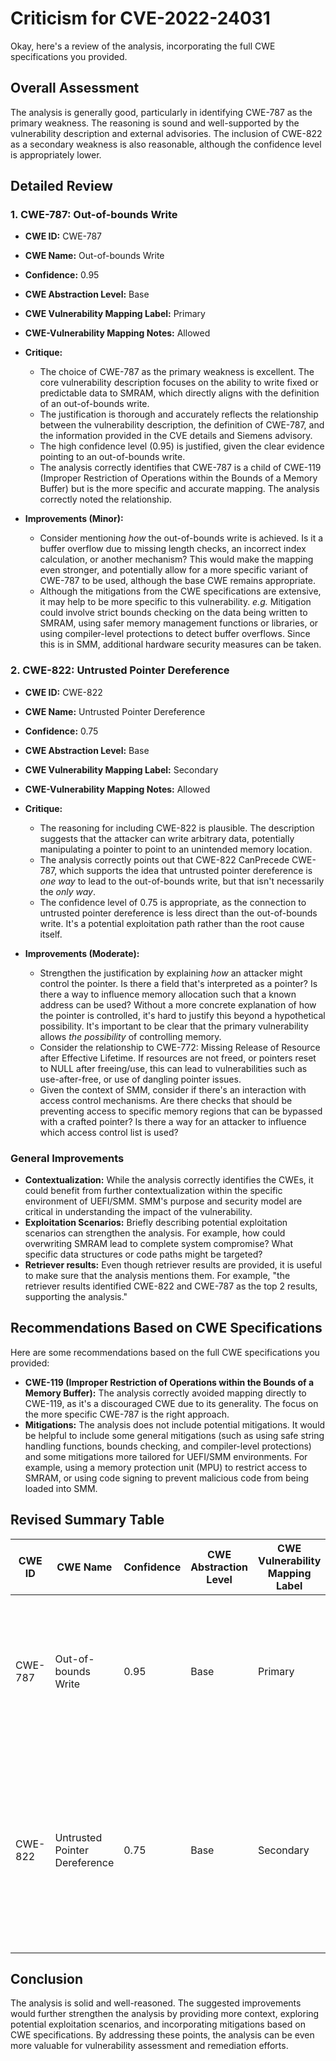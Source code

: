 # Criticism for CVE-2022-24031

Okay, here's a review of the analysis, incorporating the full CWE specifications you provided.

## Overall Assessment

The analysis is generally good, particularly in identifying CWE-787 as the primary weakness. The reasoning is sound and well-supported by the vulnerability description and external advisories. The inclusion of CWE-822 as a secondary weakness is also reasonable, although the confidence level is appropriately lower.

## Detailed Review

### 1. CWE-787: Out-of-bounds Write

*   **CWE ID:** CWE-787
*   **CWE Name:** Out-of-bounds Write
*   **Confidence:** 0.95
*   **CWE Abstraction Level:** Base
*   **CWE Vulnerability Mapping Label:** Primary
*   **CWE-Vulnerability Mapping Notes:** Allowed

*   **Critique:**

    *   The choice of CWE-787 as the primary weakness is excellent. The core vulnerability description focuses on the ability to write fixed or predictable data to SMRAM, which directly aligns with the definition of an out-of-bounds write.
    *   The justification is thorough and accurately reflects the relationship between the vulnerability description, the definition of CWE-787, and the information provided in the CVE details and Siemens advisory.
    *   The high confidence level (0.95) is justified, given the clear evidence pointing to an out-of-bounds write.
    *   The analysis correctly identifies that CWE-787 is a child of CWE-119 (Improper Restriction of Operations within the Bounds of a Memory Buffer) but is the more specific and accurate mapping.  The analysis correctly noted the relationship.

*   **Improvements (Minor):**

    *   Consider mentioning *how* the out-of-bounds write is achieved. Is it a buffer overflow due to missing length checks, an incorrect index calculation, or another mechanism?  This would make the mapping even stronger, and potentially allow for a more specific variant of CWE-787 to be used, although the base CWE remains appropriate.
    *   Although the mitigations from the CWE specifications are extensive, it may help to be more specific to this vulnerability. *e.g.* Mitigation could involve strict bounds checking on the data being written to SMRAM, using safer memory management functions or libraries, or using compiler-level protections to detect buffer overflows. Since this is in SMM, additional hardware security measures can be taken.

### 2. CWE-822: Untrusted Pointer Dereference

*   **CWE ID:** CWE-822
*   **CWE Name:** Untrusted Pointer Dereference
*   **Confidence:** 0.75
*   **CWE Abstraction Level:** Base
*   **CWE Vulnerability Mapping Label:** Secondary
*   **CWE-Vulnerability Mapping Notes:** Allowed

*   **Critique:**

    *   The reasoning for including CWE-822 is plausible. The description suggests that the attacker can write arbitrary data, potentially manipulating a pointer to point to an unintended memory location.
    *   The analysis correctly points out that CWE-822 CanPrecede CWE-787, which supports the idea that untrusted pointer dereference is *one way* to lead to the out-of-bounds write, but that isn't necessarily the *only way*.
    *   The confidence level of 0.75 is appropriate, as the connection to untrusted pointer dereference is less direct than the out-of-bounds write. It's a potential exploitation path rather than the root cause itself.

*   **Improvements (Moderate):**

    *   Strengthen the justification by explaining *how* an attacker might control the pointer. Is there a field that's interpreted as a pointer? Is there a way to influence memory allocation such that a known address can be used?  Without a more concrete explanation of how the pointer is controlled, it's hard to justify this beyond a hypothetical possibility. It's important to be clear that the primary vulnerability allows *the possibility* of controlling memory.
    *   Consider the relationship to CWE-772: Missing Release of Resource after Effective Lifetime. If resources are not freed, or pointers reset to NULL after freeing/use, this can lead to vulnerabilities such as use-after-free, or use of dangling pointer issues.
    *   Given the context of SMM, consider if there's an interaction with access control mechanisms. Are there checks that should be preventing access to specific memory regions that can be bypassed with a crafted pointer?  Is there a way for an attacker to influence which access control list is used?

### General Improvements

*   **Contextualization:**  While the analysis correctly identifies the CWEs, it could benefit from further contextualization within the specific environment of UEFI/SMM.  SMM's purpose and security model are critical in understanding the impact of the vulnerability.
*   **Exploitation Scenarios:**  Briefly describing potential exploitation scenarios can strengthen the analysis. For example, how could overwriting SMRAM lead to complete system compromise? What specific data structures or code paths might be targeted?
*   **Retriever results:** Even though retriever results are provided, it is useful to make sure that the analysis mentions them. For example, "the retriever results identified CWE-822 and CWE-787 as the top 2 results, supporting the analysis."

## Recommendations Based on CWE Specifications

Here are some recommendations based on the full CWE specifications you provided:

*   **CWE-119 (Improper Restriction of Operations within the Bounds of a Memory Buffer):**  The analysis correctly avoided mapping directly to CWE-119, as it's a discouraged CWE due to its generality.  The focus on the more specific CWE-787 is the right approach.
*   **Mitigations:**  The analysis does not include potential mitigations. It would be helpful to include some general mitigations (such as using safe string handling functions, bounds checking, and compiler-level protections) and some mitigations more tailored for UEFI/SMM environments. For example, using a memory protection unit (MPU) to restrict access to SMRAM, or using code signing to prevent malicious code from being loaded into SMM.

## Revised Summary Table

| CWE ID  | CWE Name                     | Confidence | CWE Abstraction Level | CWE Vulnerability Mapping Label | CWE-Vulnerability Mapping Notes                                                                                                                                     |
| ------- | ---------------------------- | ---------- | ----------------------- | ----------------------------- | ------------------------------------------------------------------------------------------------------------------------------------------------------------------- |
| CWE-787 | Out-of-bounds Write          | 0.95       | Base                    | Primary                       | Allowed. The primary vulnerability involves writing data beyond buffer boundaries in SMRAM, leading to privilege escalation.                                         |
| CWE-822 | Untrusted Pointer Dereference | 0.75       | Base                    | Secondary                     | Allowed.  The potential for attacker-controlled data to influence pointer values, leading to dereferencing arbitrary memory locations, exists, though not explicitly proven. |

## Conclusion

The analysis is solid and well-reasoned. The suggested improvements would further strengthen the analysis by providing more context, exploring potential exploitation scenarios, and incorporating mitigations based on CWE specifications. By addressing these points, the analysis can be even more valuable for vulnerability assessment and remediation efforts.